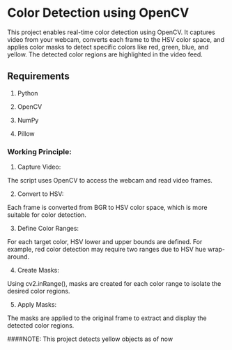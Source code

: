 # Color Detection using OpenCV

This project enables real-time color detection using OpenCV. It captures video from your webcam, converts each frame to the HSV color space, and applies color masks to detect specific colors like red, green, blue, and yellow. The detected color regions are highlighted in the video feed.

## Requirements
1. Python 

2. OpenCV

3. NumPy
   
4. Pillow


### Working Principle:
1. Capture Video:

The script uses OpenCV to access the webcam and read video frames.

2. Convert to HSV:

Each frame is converted from BGR to HSV color space, which is more suitable for color detection.

3. Define Color Ranges:

For each target color, HSV lower and upper bounds are defined. For example, red color detection may require two ranges due to HSV hue wrap-around.

4. Create Masks:

Using cv2.inRange(), masks are created for each color range to isolate the desired color regions.

5. Apply Masks:

The masks are applied to the original frame to extract and display the detected color regions.

####NOTE: This project detects yellow objects as of now 
